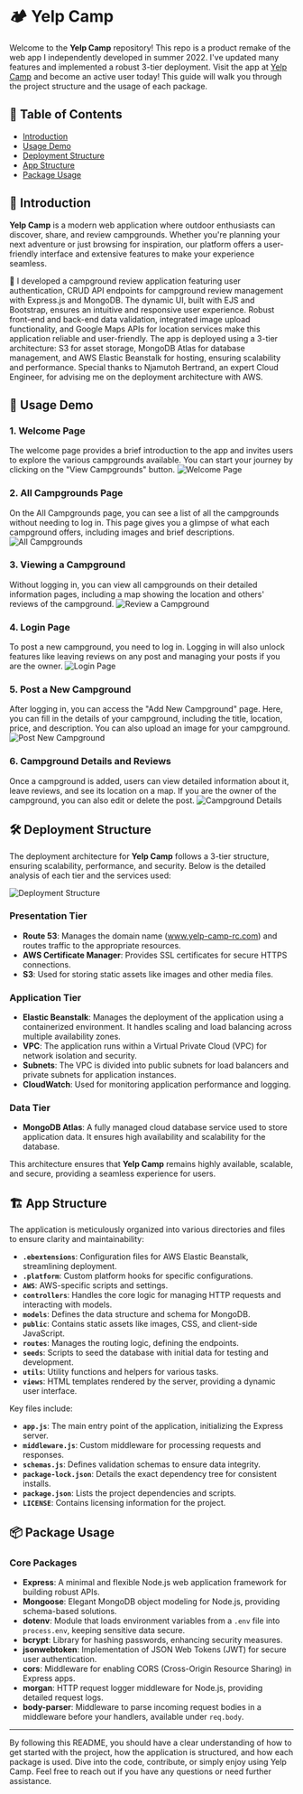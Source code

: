 # 🏕️ Yelp Camp

Welcome to the **Yelp Camp** repository! This repo is a product remake of the web app I independently developed in summer 2022. I've updated many features and implemented a robust 3-tier deployment. Visit the app at [Yelp Camp](https://www.yelp-camp-rc.com/) and become an active user today! This guide will walk you through the project structure and the usage of each package.

## 📑 Table of Contents
- [Introduction](#introduction)
- [Usage Demo](#usage-demo)
- [Deployment Structure](#deployment-structure)
- [App Structure](#app-structure)
- [Package Usage](#package-usage)

## 🌟 Introduction

**Yelp Camp** is a modern web application where outdoor enthusiasts can discover, share, and review campgrounds. Whether you're planning your next adventure or just browsing for inspiration, our platform offers a user-friendly interface and extensive features to make your experience seamless.

🚀 I developed a campground review application featuring user authentication, CRUD API endpoints for campground review management with Express.js and MongoDB. The dynamic UI, built with EJS and Bootstrap, ensures an intuitive and responsive user experience. Robust front-end and back-end data validation, integrated image upload functionality, and Google Maps APIs for location services make this application reliable and user-friendly. The app is deployed using a 3-tier architecture: S3 for asset storage, MongoDB Atlas for database management, and AWS Elastic Beanstalk for hosting, ensuring scalability and performance. Special thanks to Njamutoh Bertrand, an expert Cloud Engineer, for advising me on the deployment architecture with AWS.

## 📸 Usage Demo

### 1. Welcome Page
The welcome page provides a brief introduction to the app and invites users to explore the various campgrounds available. You can start your journey by clicking on the "View Campgrounds" button.
![Welcome Page](https://github.com/RonggangCui/YelpCamp/blob/main/readme_assets/guide_image_1.png)

### 2. All Campgrounds Page
On the All Campgrounds page, you can see a list of all the campgrounds without needing to log in. This page gives you a glimpse of what each campground offers, including images and brief descriptions.
![All Campgrounds](https://github.com/RonggangCui/YelpCamp/blob/main/readme_assets/guide_image_2.png)

### 3. Viewing a Campground
Without logging in, you can view all campgrounds on their detailed information pages, including a map showing the location and others' reviews of the campground.
![Review a Campground](https://github.com/RonggangCui/YelpCamp/blob/main/readme_assets/guide_image_6.png)

### 4. Login Page
To post a new campground, you need to log in. Logging in will also unlock features like leaving reviews on any post and managing your posts if you are the owner.
![Login Page](https://github.com/RonggangCui/YelpCamp/blob/main/readme_assets/guide_image_3.png)

### 5. Post a New Campground
After logging in, you can access the "Add New Campground" page. Here, you can fill in the details of your campground, including the title, location, price, and description. You can also upload an image for your campground.
![Post New Campground](https://github.com/RonggangCui/YelpCamp/blob/main/readme_assets/guide_image_4.png)

### 6. Campground Details and Reviews
Once a campground is added, users can view detailed information about it, leave reviews, and see its location on a map. If you are the owner of the campground, you can also edit or delete the post.
![Campground Details](https://github.com/RonggangCui/YelpCamp/blob/main/readme_assets/guide_image_5.png)

## 🛠️ Deployment Structure

The deployment architecture for **Yelp Camp** follows a 3-tier structure, ensuring scalability, performance, and security. Below is the detailed analysis of each tier and the services used:

![Deployment Structure](https://github.com/RonggangCui/YelpCamp/blob/main/readme_assets/Deployment.png)

### Presentation Tier
- **Route 53**: Manages the domain name (www.yelp-camp-rc.com) and routes traffic to the appropriate resources.
- **AWS Certificate Manager**: Provides SSL certificates for secure HTTPS connections.
- **S3**: Used for storing static assets like images and other media files.

### Application Tier
- **Elastic Beanstalk**: Manages the deployment of the application using a containerized environment. It handles scaling and load balancing across multiple availability zones.
- **VPC**: The application runs within a Virtual Private Cloud (VPC) for network isolation and security.
- **Subnets**: The VPC is divided into public subnets for load balancers and private subnets for application instances.
- **CloudWatch**: Used for monitoring application performance and logging.

### Data Tier
- **MongoDB Atlas**: A fully managed cloud database service used to store application data. It ensures high availability and scalability for the database.

This architecture ensures that **Yelp Camp** remains highly available, scalable, and secure, providing a seamless experience for users.

## 🏗️ App Structure

The application is meticulously organized into various directories and files to ensure clarity and maintainability:

- **`.ebextensions`**: Configuration files for AWS Elastic Beanstalk, streamlining deployment.
- **`.platform`**: Custom platform hooks for specific configurations.
- **`AWS`**: AWS-specific scripts and settings.
- **`controllers`**: Handles the core logic for managing HTTP requests and interacting with models.
- **`models`**: Defines the data structure and schema for MongoDB.
- **`public`**: Contains static assets like images, CSS, and client-side JavaScript.
- **`routes`**: Manages the routing logic, defining the endpoints.
- **`seeds`**: Scripts to seed the database with initial data for testing and development.
- **`utils`**: Utility functions and helpers for various tasks.
- **`views`**: HTML templates rendered by the server, providing a dynamic user interface.

Key files include:
- **`app.js`**: The main entry point of the application, initializing the Express server.
- **`middleware.js`**: Custom middleware for processing requests and responses.
- **`schemas.js`**: Defines validation schemas to ensure data integrity.
- **`package-lock.json`**: Details the exact dependency tree for consistent installs.
- **`package.json`**: Lists the project dependencies and scripts.
- **`LICENSE`**: Contains licensing information for the project.

## 📦 Package Usage

### Core Packages

- **Express**: A minimal and flexible Node.js web application framework for building robust APIs.
- **Mongoose**: Elegant MongoDB object modeling for Node.js, providing schema-based solutions.
- **dotenv**: Module that loads environment variables from a `.env` file into `process.env`, keeping sensitive data secure.
- **bcrypt**: Library for hashing passwords, enhancing security measures.
- **jsonwebtoken**: Implementation of JSON Web Tokens (JWT) for secure user authentication.
- **cors**: Middleware for enabling CORS (Cross-Origin Resource Sharing) in Express apps.
- **morgan**: HTTP request logger middleware for Node.js, providing detailed request logs.
- **body-parser**: Middleware to parse incoming request bodies in a middleware before your handlers, available under `req.body`.

---

By following this README, you should have a clear understanding of how to get started with the project, how the application is structured, and how each package is used. Dive into the code, contribute, or simply enjoy using Yelp Camp. Feel free to reach out if you have any questions or need further assistance.
